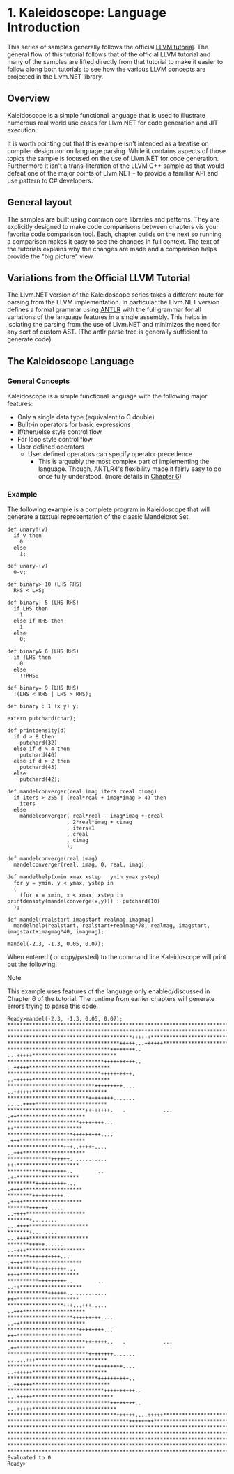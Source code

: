 # 1. Kaleidoscope: Language Introduction
This series of samples generally follows the official [LLVM tutorial](http://releases.llvm.org/5.0.0/docs/tutorial/LangImpl01.html).
The general flow of this tutorial follows that of the official LLVM tutorial and many of the samples are lifted directly from that
tutorial to make it easier to follow along both tutorials to see how the various LLVM concepts are projected in the Llvm.NET library.

## Overview
Kaleidoscope is a simple functional language that is used to illustrate numerous real world
use cases for Llvm.NET for code generation and JIT execution.

It is worth pointing out that this example isn't intended as a treatise on compiler design nor
on language parsing. While it contains aspects of those topics the sample is focused on the
use of Llvm.NET for code generation. Furthermore it isn't a trans-literation of the LLVM C++
sample as that would defeat one of the major points of Llvm.NET - to provide a familiar API and
use pattern to C# developers.

## General layout
The samples are built using common core libraries and patterns. They are explicitly designed to make
code comparisons between chapters vis your favorite code comparison tool. Each, chapter builds on the
next so running a comparison makes it easy to see the changes in full context. The text of the tutorials
explains why the changes are made and a comparison helps provide the "big picture" view.

## Variations from the Official LLVM Tutorial
The Llvm.NET version of the Kaleidoscope series takes a different route for parsing from the
LLVM implementation. In particular the Llvm.NET version defines a formal grammar using [ANTLR](http://antlr.org)
with the full grammar for all variations of the language features in a single assembly. This
helps in isolating the parsing from the use of Llvm.NET and minimizes the need for any sort
of custom AST. (The antlr parse tree is generally sufficient to generate code)

## The Kaleidoscope Language
### General Concepts
Kaleidoscope is a simple functional language with the following major features:

* Only a single data type (equivalent to C double)
* Built-in operators for basic expressions
* If/then/else style control flow
* For loop style control flow
* User defined operators
  - User defined operators can specify operator precedence
    - This is arguably the most complex part of implementing the language. Though, ANTLR4's
      flexibility made it fairly easy to do once fully understood. (more details in [Chapter 6](Kaleidoscope-ch6.md))

### Example
The following example is a complete program in Kaleidoscope that will generate a textual representation
of the classic Mandelbrot Set.

```Kaleidoscope
def unary!(v)
  if v then
    0
  else
    1;

def unary-(v)
  0-v;

def binary> 10 (LHS RHS)
  RHS < LHS;

def binary| 5 (LHS RHS)
  if LHS then
    1
  else if RHS then
    1
  else
    0;

def binary& 6 (LHS RHS)
  if !LHS then
    0
  else
    !!RHS;

def binary= 9 (LHS RHS)
  !(LHS < RHS | LHS > RHS);

def binary : 1 (x y) y;

extern putchard(char);

def printdensity(d)
  if d > 8 then
    putchard(32)
  else if d > 4 then
    putchard(46)
  else if d > 2 then
    putchard(43)
  else
    putchard(42);

def mandelconverger(real imag iters creal cimag)
  if iters > 255 | (real*real + imag*imag > 4) then
    iters
  else
    mandelconverger( real*real - imag*imag + creal
                   , 2*real*imag + cimag
                   , iters+1
                   , creal
                   , cimag
                   );

def mandelconverge(real imag)
  mandelconverger(real, imag, 0, real, imag);

def mandelhelp(xmin xmax xstep   ymin ymax ystep)
  for y = ymin, y < ymax, ystep in
  (
    (for x = xmin, x < xmax, xstep in printdensity(mandelconverge(x,y))) : putchard(10)
  );

def mandel(realstart imagstart realmag imagmag)
  mandelhelp(realstart, realstart+realmag*78, realmag, imagstart, imagstart+imagmag*40, imagmag);

mandel(-2.3, -1.3, 0.05, 0.07);
```

When entered ( or copy/pasted) to the command line Kaleidoscope will print out the following:
>[!NOTE]
>This example uses features of the language only enabled/discussed in Chapter 6 of the tutorial.
>The runtime from earlier chapters will generate errors trying to parse this code.

```shell
Ready>mandel(-2.3, -1.3, 0.05, 0.07);
*******************************************************************************
*******************************************************************************
****************************************++++++*********************************
************************************+++++...++++++*****************************
*********************************++++++++.. ...+++++***************************
*******************************++++++++++..   ..+++++**************************
******************************++++++++++.     ..++++++*************************
****************************+++++++++....      ..++++++************************
**************************++++++++.......      .....++++***********************
*************************++++++++.   .            ... .++**********************
***********************++++++++...                     ++**********************
*********************+++++++++....                    .+++*********************
******************+++..+++++....                      ..+++********************
**************++++++. ..........                        +++********************
***********++++++++..        ..                         .++********************
*********++++++++++...                                 .++++*******************
********++++++++++..                                   .++++*******************
*******++++++.....                                    ..++++*******************
*******+........                                     ...++++*******************
*******+... ....                                     ...++++*******************
*******+++++......                                    ..++++*******************
*******++++++++++...                                   .++++*******************
*********++++++++++...                                  ++++*******************
**********+++++++++..        ..                        ..++********************
*************++++++.. ..........                        +++********************
******************+++...+++.....                      ..+++********************
*********************+++++++++....                    ..++*********************
***********************++++++++...                     +++*********************
*************************+++++++..   .            ... .++**********************
**************************++++++++.......      ......+++***********************
****************************+++++++++....      ..++++++************************
*****************************++++++++++..     ..++++++*************************
*******************************++++++++++..  ...+++++**************************
*********************************++++++++.. ...+++++***************************
***********************************++++++....+++++*****************************
***************************************++++++++********************************
*******************************************************************************
*******************************************************************************
*******************************************************************************
*******************************************************************************
*******************************************************************************
Evaluated to 0
Ready>
```
